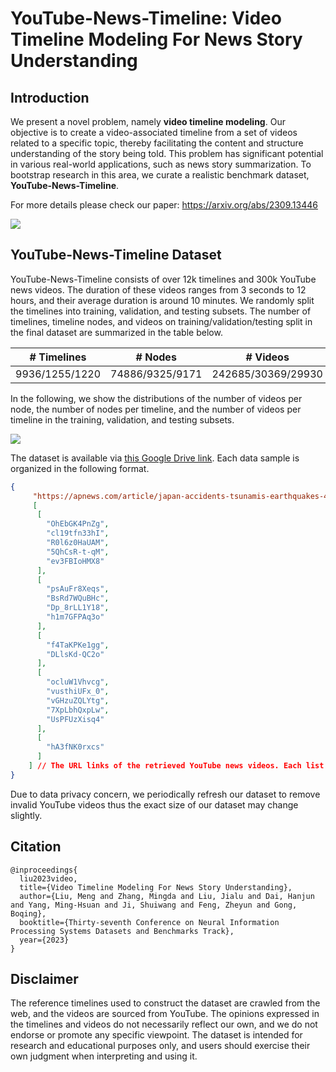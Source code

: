 # YouTube-News-Timeline: Video Timeline Modeling For News Story Understanding

## Introduction

We present a novel problem, namely **video timeline modeling**. Our objective is to create a video-associated timeline from a set of videos related to a specific topic, thereby facilitating the content and structure understanding of the story being told. This problem has significant potential in various real-world applications, such as news story summarization. To bootstrap research in this area, we curate a realistic benchmark dataset, **YouTube-News-Timeline**.

For more details please check our paper: https://arxiv.org/abs/2309.13446

![](https://github.com/google-research/google-research/blob/master/video_timeline_modeling/vtm.png)


## YouTube-News-Timeline Dataset

YouTube-News-Timeline consists of over 12k timelines and 300k YouTube news videos. The duration of these videos ranges from 3 seconds to 12 hours, and their average duration is around 10 minutes. We randomly split the timelines into training, validation, and testing subsets. The number of timelines, timeline nodes, and videos on training/validation/testing split in the final dataset are summarized in the table below. 

| # Timelines | # Nodes | # Videos|
| -------- | -------- | -------- |
|9936/1255/1220|74886/9325/9171|242685/30369/29930|

In the following, we show the distributions of the number of videos per node, the number of nodes per timeline, and the number of videos per timeline in the training, validation, and testing subsets.

![](https://github.com/google-research/google-research/blob/master/video_timeline_modeling/data_dist.png)

The dataset is available via [this Google Drive link](https://drive.google.com/drive/folders/1SChGxFb_Vl58Nn8jKOKTyoofxu6hz7tF?usp=sharing). Each data sample is organized in the following format.

```json
{
     "https://apnews.com/article/japan-accidents-tsunamis-earthquakes-42d4947609becd7f141e9524a8c98937":  // The URL link of the webpage where we crawl the timeline.
     [
      [
        "OhEbGK4PnZg",
        "cl19tfn33hI",
        "R0l6z0HaUAM",
        "5QhCsR-t-qM",
        "ev3FBIoHMX8"
      ],
      [
        "psAuFr8Xeqs",
        "BsRd7WQuBHc",
        "Dp_8rLL1Y18",
        "h1m7GFPAq3o"
      ],
      [
        "f4TaKPKe1gg",
        "DLlsKd-QC2o"
      ],
      [
        "ocluW1Vhvcg",
        "vusthiUFx_0",
        "vGHzuZQLYtg",
        "7XpLbhQxpLw",
        "UsPFUzXisq4"
      ],
      [
        "hA3fNK0rxcs"
      ]
    ] // The URL links of the retrieved YouTube news videos. Each list in the nested list corresponds to one node on the timeline. These nodes are ordered in the nested list.
}
```
Due to data privacy concern, we periodically refresh our dataset to remove invalid YouTube videos thus the exact size of our dataset may change slightly.


## Citation 
```
@inproceedings{
  liu2023video,
  title={Video Timeline Modeling For News Story Understanding},
  author={Liu, Meng and Zhang, Mingda and Liu, Jialu and Dai, Hanjun and Yang, Ming-Hsuan and Ji, Shuiwang and Feng, Zheyun and Gong, Boqing},
  booktitle={Thirty-seventh Conference on Neural Information Processing Systems Datasets and Benchmarks Track},
  year={2023}
}
```

## Disclaimer
The reference timelines used to construct the dataset are crawled from the web, and the videos are sourced from YouTube. The opinions expressed in the timelines and videos do not necessarily reflect our own, and we do not endorse or promote any specific viewpoint. The dataset is intended for research and educational purposes only, and users should exercise their own judgment when interpreting and using it.
